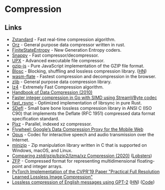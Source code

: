 # Compression

## Links

* [Zstandard](https://github.com/facebook/zstd) - Fast real-time compression algorithm.
* [Orz](https://github.com/richox/orz) - General purpose data compressor written in rust.
* [FiniteStateEntropy](https://github.com/Cyan4973/FiniteStateEntropy) - New Generation Entropy coders.
* [Snappy](https://github.com/google/snappy) - Fast compressor/decompressor.
* [UPX](https://github.com/upx/upx) - Advanced executable file compressor.
* [gzip-js](https://github.com/beatgammit/gzip-js) - Pure JavaScript implementation of the GZIP file format.
* [Blosc](https://github.com/Blosc/c-blosc) - Blocking, shuffling and lossless compression library. \([HN](https://news.ycombinator.com/item?id=23484342)\)
* [wasm-flate](https://github.com/drbh/wasm-flate) - Fastest compression and decompression in the browser.
* [zlib](https://github.com/madler/zlib) - General purpose data compression library.
* [lz4](https://github.com/lz4/lz4) - Extremely Fast Compression algorithm.
* [Handbook of Data Compression \(2010\)](https://www.springer.com/gp/book/9781848829022)
* [Faster integer compression in Go with SIMD using StreamVByte codec](https://github.com/rleiwang/svb)
* [fast\_rsync](https://github.com/dropbox/fast_rsync) - Optimized implementation of librsync in pure Rust.
* [SDefl](https://github.com/vurtun/sdefl) - Small bare bone lossless compression library in ANSI C \(ISO C90\) that implements the Deflate \(RFC 1951\) compressed data format specification standard.
* [Pixz](https://github.com/vasi/pixz) - Parallel, indexed xz compressor.
* [Flywheel: Google’s Data Compression Proxy for the Mobile Web](https://colin-scott.github.io/personal_website/research/nsdi15.pdf)
* [Opus](https://github.com/xiph/opus) - Codec for interactive speech and audio transmission over the Internet.
* [minizip](https://github.com/nmoinvaz/minizip) - Zip manipulation library written in C that is supported on Windows, macOS, and Linux.
* [Comparing zstd/gzip/bzip2/lzma/xz Compression \(2020\)](https://etbe.coker.com.au/2020/06/06/comparing-compression/) \([Lobsters](https://lobste.rs/s/wd79sy/comparing_zstd_gzip_bzip2_lzma_xz)\)
* [ZFP](https://github.com/LLNL/zfp) - Compressed format for representing multidimensional floating-point and integer arrays.
* [PyTorch Implementation of the CVPR'19 Paper "Practical Full Resolution Learned Lossless Image Compression"](https://github.com/fab-jul/L3C-PyTorch)
* [Lossless compression of English messages using GPT-2](http://textsynth.org/sms.html) \([HN](https://news.ycombinator.com/item?id=23618465)\) \([Code](https://bellard.org/nncp/gpt2tc.html)\)

